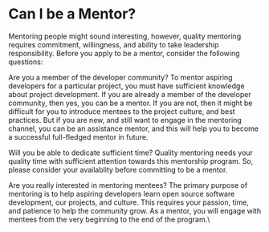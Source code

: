 # Can I be a Mentor?

Mentoring people might sound interesting, however, quality mentoring requires commitment, willingness, and ability to take leadership responsibility. Before you apply to be a mentor, consider the following questions:

Are you a member of the developer community? To mentor aspiring developers for a particular project, you must have sufficient knowledge about project development. If you are already a member of the developer community, then yes, you can be a mentor. If you are not, then it might be difficult for you to introduce mentees to the project culture, and best practices. But if you are new, and still want to engage in the mentoring channel, you can be an assistance mentor, and this will help you to become a successful full-fledged mentor in future.

Will you be able to dedicate sufficient time? Quality mentoring needs your quality time with sufficient attention towards this mentorship program. So, please consider your availablity before committing to be a mentor.

Are you really interested in mentoring mentees? The primary purpose of mentoring is to help  aspiring developers learn open source software development, our projects, and culture. This requires your passion, time, and patience to help the community grow. As a mentor, you will engage with mentees from the very beginning to the end of the program.\
